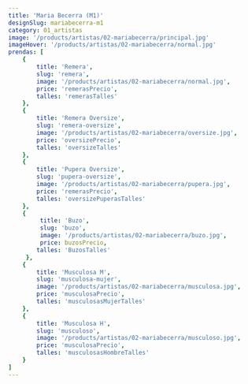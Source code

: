 ```yaml
---
title: 'Maria Becerra (M1)'
designSlug: mariabecerra-m1
category: 01_artistas
image: '/products/artistas/02-mariabecerra/principal.jpg'
imageHover: '/products/artistas/02-mariabecerra/normal.jpg'
prendas: [
    {   
        title: 'Remera',
        slug: 'remera',          
        image: '/products/artistas/02-mariabecerra/normal.jpg',
        price: 'remerasPrecio',
        talles: 'remerasTalles'
    },
    {
        title: 'Remera Oversize',
        slug: 'remera-oversize',
        image: '/products/artistas/02-mariabecerra/oversize.jpg',
        price: 'oversizePrecio',
        talles: 'oversizeTalles'
    },
    {
        title: 'Pupera Oversize',
        slug: 'pupera-oversize',
        image: '/products/artistas/02-mariabecerra/pupera.jpg',
        price: 'remerasPrecio',
        talles: 'oversizePuperasTalles'
    },
    {
         title: 'Buzo',
         slug: 'buzo',
         image: '/products/artistas/02-mariabecerra/buzo.jpg',
         price: buzosPrecio,
        talles: 'BuzosTalles'
     },
    {
        title: 'Musculosa M',
        slug: 'musculosa-mujer',
        image: '/products/artistas/02-mariabecerra/musculosa.jpg',
        price: 'musculosaPrecio',
        talles: 'musculosasMujerTalles'
    },
    {
        title: 'Musculosa H',
        slug: 'musculoso',
        image: '/products/artistas/02-mariabecerra/musculoso.jpg',
        price: 'musculosaPrecio',
        talles: 'musculosasHombreTalles'
    }
]
---
```

